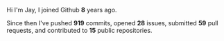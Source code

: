 Hi I'm Jay, I joined Github **8** years ago.

Since then I've pushed **919** commits, opened **28** issues, submitted **59** pull requests, and contributed to **15** public repositories.
